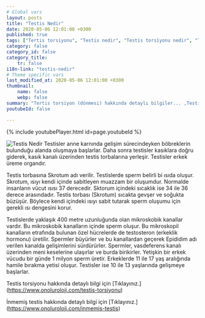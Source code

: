 ```yaml
---
# Global vars
layout: posts
title: "Testis Nedir"
date: 2020-05-06 12:01:00 +0300
published: true
tags: ["Tertis torsiyonu", "Testis nedir", "Testis torsiyonu nedir", "Testis torsiyonu testis kanseri", "testis torsiyonu tipi", "Testis torsiyonu erken müdahale", "Testis torsiyonu teşhis", "Testis torsiyonu tedavi", "Testis torsiyonu ameliyat" , "testis dönmesi", "testis torsiyonu ne zaman", "testis torsiyonu neden", "testis torsiyonu acil", "testis torsiyonu belirti", "testis torsiyonu ultrasonografi", "testis torsiyonu tipi" , "testis torsiyonu tedavi", "testis torsiyonu çözüm", "testis dönmesi ameliyatı", "testis dönmesi tedavi"]
category: false
category_id: false
category_title:
    tr: false
i18n-link: "testis-nedir"
# Theme specific vars
last_modified_at: 2020-05-06 12:01:00 +0300
thumbnail:
    name: false
    webp: false
summary: "Tertis torsiyon (dönmesi) hakkında detaylı bilgiler... ,Testis nedir?, Testiste ağrı ve şişliklerin nedenleri? , Testis torsiyonu nedir?, Testis torsiyonu testis kanseriyle birlikte olur mu? , Kaç tip testis torsiyon vardır? , Testis torsiyonunda erken müdahale? , Testis torsiyonu teşhisi ve tedavisi, Testis torsiyonu ameliyatı"
youtubeId: false

---
```

{% include youtubePlayer.html id=page.youtubeId %}




![Testis Nedir](/assets/img/testistorsiyonu.jpeg)
Testisler anne karnında gelişim sürecindeyken böbreklerin bulunduğu alanda oluşmaya başlarlar. Daha sonra testisler kasıklara doğru giderek, kasık kanalı üzerinden testis torbalarına yerleşir. Testisler erkek üreme organdır.

Testis torbasına Skrotum adı verilir. Testislerde sperm belirli bi ısıda oluşur. Skrotum, ısıyı kendi içinde sabitleyen muazzam bir oluşumdur. Normalde insanların vücut ısısı 37 derecedir. Sktorum içindeki sıcaklık ise 34 ile 36 derece arasındadır. Testis torbası (Skrotum) sıcakta gevşer ve soğukta büzüşür. Böylece kendi içindeki ısıyı sabit tutarak sperm oluşumu için gerekli ısı dengesini korur.

Testislerde yaklaşık 400 metre uzunluğunda olan mikroskobik kanallar vardır. Bu mikroskobik kanalların içinde sperm oluşur. Bu mikroskopil kanalların etrafında bulunan özel hücrelerde de testosteron
(erkeklik hormonu) üretilir. Spermler büyürler ve bu kanallardan geçerek Epididim adı verilen kanalda gelişimlerini sürdürürler. Spermler, vasdeferens kanalı üzerinden meni keselerine ulaşırlar ve burda birikirler. Yetişkin bir erkek vücudu bir günde 1 milyon sperm üretir. Erkeklerde 11 ile 17 yaş aralığında hamile bırakma yetisi oluşur. Testisler ise 10 ile 13 yaşlarında gelişmeye başlarlar.


Testis torsiyonu hakkında detaylı bilgi için [Tıklayınız.] (https://www.onoluroloji.com/testis-torsiyonu)


İnmemiş testis hakkında detaylı bilgi için [Tıklayınız.] (https://www.onoluroloji.com/inmemis-testis)
